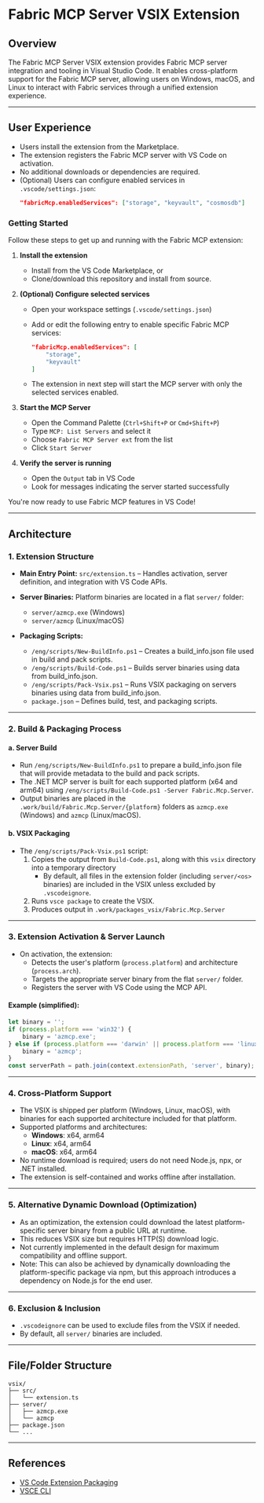# Fabric MCP Server VSIX Extension

## Overview

The Fabric MCP Server VSIX extension provides Fabric MCP server integration and tooling in Visual Studio Code. It enables cross-platform support for the Fabric MCP server, allowing users on Windows, macOS, and Linux to interact with Fabric services through a unified extension experience.

---

## User Experience

- Users install the extension from the Marketplace.
- The extension registers the Fabric MCP server with VS Code on activation.
- No additional downloads or dependencies are required.
- (Optional) Users can configure enabled services in `.vscode/settings.json`:
  ```json
  "fabricMcp.enabledServices": ["storage", "keyvault", "cosmosdb"]
  ```


### Getting Started

Follow these steps to get up and running with the Fabric MCP extension:

1. **Install the extension**
	- Install from the VS Code Marketplace, or
	- Clone/download this repository and install from source.

2. **(Optional) Configure selected services**
	 - Open your workspace settings (`.vscode/settings.json`)
	 - Add or edit the following entry to enable specific Fabric MCP services:

		 ```json
		 "fabricMcp.enabledServices": [
			 "storage",
			 "keyvault"
		 ]
		 ```
	 - The extension in next step will start the MCP server with only the selected services enabled.

3. **Start the MCP Server**
	- Open the Command Palette (`Ctrl+Shift+P` or `Cmd+Shift+P`)
	- Type `MCP: List Servers` and select it
	- Choose `Fabric MCP Server ext` from the list
	- Click `Start Server`

4. **Verify the server is running**
	- Open the `Output` tab in VS Code
	- Look for messages indicating the server started successfully

You're now ready to use Fabric MCP features in VS Code!

---

## Architecture

### 1. Extension Structure

- **Main Entry Point:**
  `src/extension.ts` – Handles activation, server definition, and integration with VS Code APIs.


- **Server Binaries:**
  Platform binaries are located in a flat `server/` folder:
  - `server/azmcp.exe` (Windows)
  - `server/azmcp` (Linux/macOS)

- **Packaging Scripts:**
  - `/eng/scripts/New-BuildInfo.ps1` – Creates a build_info.json file used in build and pack scripts.
  - `/eng/scripts/Build-Code.ps1` – Builds server binaries using data from build_info.json.
  - `/eng/scripts/Pack-Vsix.ps1` – Runs VSIX packaging on servers binaries using data from build_info.json.
  - `package.json` – Defines build, test, and packaging scripts.

---

### 2. Build & Packaging Process

#### a. Server Build

- Run `/eng/scripts/New-BuildInfo.ps1` to prepare a build_info.json file that will provide metadata to the build and pack scripts.
- The .NET MCP server is built for each supported platform (x64 and arm64) using `/eng/scripts/Build-Code.ps1 -Server Fabric.Mcp.Server`.
- Output binaries are placed in the `.work/build/Fabric.Mcp.Server/{platform}` folders as `azmcp.exe` (Windows) and `azmcp` (Linux/macOS).

#### b. VSIX Packaging

- The `/eng/scripts/Pack-Vsix.ps1` script:
  1. Copies the output from `Build-Code.ps1`, along with this `vsix` directory into a temporary directory
     - By default, all files in the extension folder (including `server/<os>` binaries) are included in the VSIX unless excluded by `.vscodeignore`.
  2. Runs `vsce package` to create the VSIX.
  3. Produces output in `.work/packages_vsix/Fabric.Mcp.Server`
---

### 3. Extension Activation & Server Launch

- On activation, the extension:
  - Detects the user's platform (`process.platform`) and architecture (`process.arch`).
  - Targets the appropriate server binary from the flat `server/` folder.
  - Registers the server with VS Code using the MCP API.

#### Example (simplified):

```typescript
let binary = '';
if (process.platform === 'win32') {
    binary = 'azmcp.exe';
} else if (process.platform === 'darwin' || process.platform === 'linux') {
    binary = 'azmcp';
}
const serverPath = path.join(context.extensionPath, 'server', binary);
```

---


### 4. Cross-Platform Support

- The VSIX is shipped per platform (Windows, Linux, macOS), with binaries for each supported architecture included for that platform.
- Supported platforms and architectures:
  - **Windows**: x64, arm64
  - **Linux**: x64, arm64
  - **macOS**: x64, arm64
- No runtime download is required; users do not need Node.js, npx, or .NET installed.
- The extension is self-contained and works offline after installation.

---

### 5. Alternative Dynamic Download (Optimization)

- As an optimization, the extension could download the latest platform-specific server binary from a public URL at runtime.
- This reduces VSIX size but requires HTTP(S) download logic.
- Not currently implemented in the default design for maximum compatibility and offline support.
- Note: This can also be achieved by dynamically downloading the platform-specific package via npm, but this approach introduces a dependency on Node.js for the end user.
---


### 6. Exclusion & Inclusion

- `.vscodeignore` can be used to exclude files from the VSIX if needed.
- By default, all `server/` binaries are included.

---


## File/Folder Structure

```
vsix/
├── src/
│   └── extension.ts
├── server/
│   ├── azmcp.exe
│   └── azmcp
├── package.json
└── ...
```

---

## References

- [VS Code Extension Packaging](https://code.visualstudio.com/api/working-with-extensions/publishing-extension)
- [VSCE CLI](https://code.visualstudio.com/api/working-with-extensions/publishing-extension#vsce)
